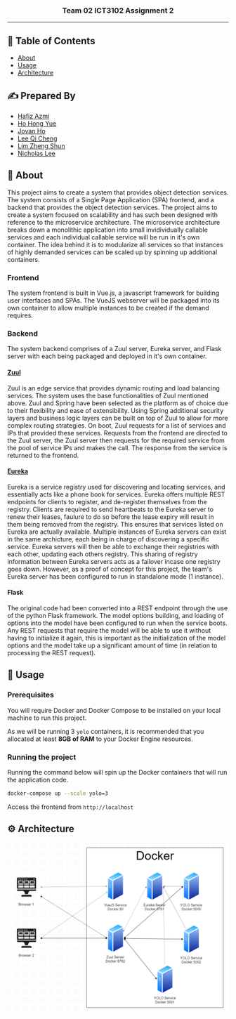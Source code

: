 <h3 align="center">Team 02 ICT3102 Assignment 2</h3>

---

## 📝 Table of Contents

- [About](#about)
- [Usage](#usage)
- [Architecture](#architecture)

## ✍️ Prepared By

- [Hafiz Azmi](https://www.linkedin.com/in/hafiz-azmi-35661816a/)
- [Ho Hong Yue](https://www.linkedin.com/in/hongyue1995/)
- [Jovan Ho](https://www.linkedin.com/in/jovanho/)
- [Lee Qi Cheng](https://www.linkedin.com/in/lee-qicheng-10041b174/)
- [Lim Zheng Shun](https://www.linkedin.com/in/zheng-shun-lim-039420174/)
- [Nicholas Lee](https://www.linkedin.com/in/nicholas-lee-4ab684130/)

## 🧐 About <a name = "about"></a>

This project aims to create a system that provides object detection services. The system consists of a Single Page Application (SPA) frontend, and a backend that provides the object detection services. The project aims to create a system focused on scalability and has such been designed with reference to the microservice architecture. The microservice architecture breaks down a monolithic application into small invidividually callable services and each individual callable service will be run in it's own container. The idea behind it is to modularize all services so that instances of highly demanded services can be scaled up by spinning up additional containers.

### Frontend

The system frontend is built in Vue.js, a javascript framework for building user interfaces and SPAs. The VueJS webserver will be packaged into its own container to allow multiple instances to be created if the demand requires.

### Backend

The system backend comprises of a Zuul server, Eureka server, and Flask server with each being packaged and deployed in it's own container.

#### [Zuul](https://github.com/Netflix/zuul)

Zuul is an edge service that provides dynamic routing and load balancing services. The system uses the base functionalities of Zuul mentioned above. Zuul and Spring have been selected as the platform as of choice due to their flexibility and ease of extensibility. Using Spring additional security layers and business logic layers can be built on top of Zuul to allow for more complex routing strategies. On boot, Zuul requests for a list of services and IPs that provided these services. Requests from the frontend are directed to the Zuul server, the Zuul server then requests for the required service from the pool of service IPs and makes the call. The response from the service is returned to the frontend.

#### [Eureka](https://github.com/Netflix/eureka)

Eureka is a service registry used for discovering and locating services, and essentially acts like a phone book for services. Eureka offers multiple REST endpoints for clients to register, and de-register themselves from the registry. Clients are required to send heartbeats to the Eureka server to renew their leases, faulure to do so before the lease expiry will result in them being removed from the registry. This ensures that services listed on Eureka are actually available. Multiple instances of Eureka servers can exist in the same archicture, each being in charge of discovering a specific service. Eureka servers will then be able to exchange their registries with each other, updating each others registry. This sharing of registry information between Eureka servers acts as a failover incase one registry goes down. However, as a proof of concept for this project, the team's Eureka server has been configured to run in standalone mode (1 instance).

#### Flask

The original code had been converted into a REST endpoint through the use of the python Flask framework. The model options building, and loading of options into the model have been configured to run when the service boots. Any REST requests that require the model will be able to use it without having to initialize it again, this is important as the initialization of the model options and the model take up a significant amount of time (in relation to processing the REST request).

## 🎈 Usage <a name="usage"></a>

### Prerequisites

You will require Docker and Docker Compose to be installed on your local machine to run this project.

As we will be running 3 `yolo` containers, it is recommended that you allocated at least **8GB of RAM** to your Docker Engine resources.

### Running the project

Running the command below will spin up the Docker containers that will run the application code.

```bash
docker-compose up --scale yolo=3
```

Access the frontend from `http://localhost`

## ⚙️ Architecture <a name="architecture"></a>

<img src="./architecture.png">
